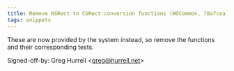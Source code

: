 ```yaml
---
title: Remove NSRect to CGRect conversion functions (WOCommon, 78afcea)
tags: snippets
---
```


These are now provided by the system instead, so remove the functions and their corresponding tests.

Signed-off-by: Greg Hurrell &lt;greg@hurrell.net&gt;
